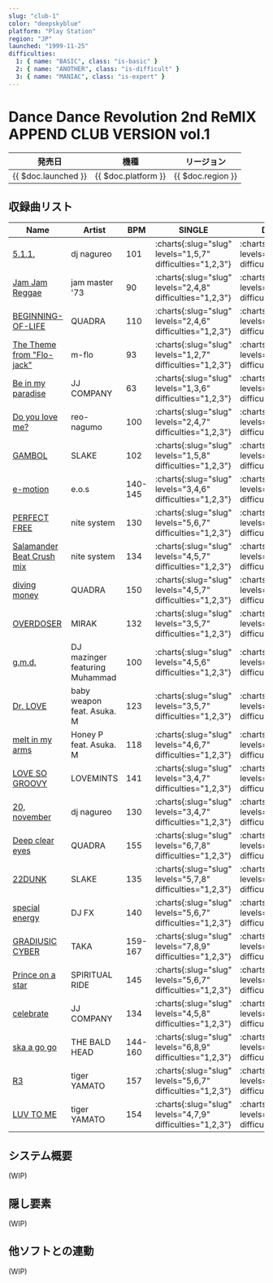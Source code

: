 ```yaml
---
slug: "club-1"
color: "deepskyblue"
platform: "Play Station"
region: "JP"
launched: "1999-11-25"
difficulties:
  1: { name: "BASIC", class: "is-basic" }
  2: { name: "ANOTHER", class: "is-difficult" }
  3: { name: "MANIAC", class: "is-expert" }
---
```


# Dance Dance Revolution 2nd ReMIX APPEND CLUB VERSION vol.1

|発売日|機種|リージョン|
|------|----|---------|
|{{ $doc.launched }}|{{ $doc.platform }}|{{ $doc.region }}|

## 収録曲リスト

|Name|Artist|BPM|SINGLE|DOUBLE|
|----|------|---|------|------|
|[5.1.1.](/songs/5-1-1)|dj nagureo|101|:charts{:slug="slug" levels="1,5,7" difficulties="1,2,3"}|:charts{:slug="slug" levels="2,5" difficulties="1,2"}|
|[Jam Jam Reggae](/songs/jam-jam-reggae)|jam master '73|90|:charts{:slug="slug" levels="2,4,8" difficulties="1,2,3"}|:charts{:slug="slug" levels="3,7" difficulties="1,2"}|
|[BEGINNING-OF-LIFE](/songs/beginning-of-life)|QUADRA|110|:charts{:slug="slug" levels="2,4,6" difficulties="1,2,3"}|:charts{:slug="slug" levels="3,6" difficulties="1,2"}|
|[The Theme from "Flo-jack"](/songs/the-theme-from-flo-jack)|m-flo|93|:charts{:slug="slug" levels="1,2,7" difficulties="1,2,3"}|:charts{:slug="slug" levels="2,7" difficulties="1,2"}|
|[Be in my paradise](/songs/be-in-my-paradise)|JJ COMPANY|63|:charts{:slug="slug" levels="1,3,6" difficulties="1,2,3"}|:charts{:slug="slug" levels="3,7" difficulties="1,2"}|
|[Do you love me?](/songs/do-you-love-me)|reo-nagumo|100|:charts{:slug="slug" levels="2,4,7" difficulties="1,2,3"}|:charts{:slug="slug" levels="2,6" difficulties="1,2"}|
|[GAMBOL](/songs/gambol)|SLAKE|102|:charts{:slug="slug" levels="1,5,8" difficulties="1,2,3"}|:charts{:slug="slug" levels="4,7" difficulties="1,2"}|
|[e-motion](/songs/e-motion)|e.o.s|140-145|:charts{:slug="slug" levels="3,4,6" difficulties="1,2,3"}|:charts{:slug="slug" levels="5,6" difficulties="1,2"}|
|[PERFECT FREE](/songs/perfect-free)|nite system|130|:charts{:slug="slug" levels="5,6,7" difficulties="1,2,3"}|:charts{:slug="slug" levels="6,7" difficulties="1,2"}|
|[Salamander Beat Crush mix](/songs/salamander-beat-crush-mix)|nite system|134|:charts{:slug="slug" levels="4,5,7" difficulties="1,2,3"}|:charts{:slug="slug" levels="4,6" difficulties="1,2"}|
|[diving money](/songs/diving-money)|QUADRA|150|:charts{:slug="slug" levels="4,5,7" difficulties="1,2,3"}|:charts{:slug="slug" levels="5,8" difficulties="1,2"}|
|[OVERDOSER](/songs/overdoser)|MIRAK|132|:charts{:slug="slug" levels="3,5,7" difficulties="1,2,3"}|:charts{:slug="slug" levels="4,7" difficulties="1,2"}|
|[g.m.d.](/songs/g-m-d)|DJ mazinger featuring Muhammad|100|:charts{:slug="slug" levels="4,5,6" difficulties="1,2,3"}|:charts{:slug="slug" levels="5,7" difficulties="1,2"}|
|[Dr. LOVE](/songs/dr-love)|baby weapon feat. Asuka. M|123|:charts{:slug="slug" levels="3,5,7" difficulties="1,2,3"}|:charts{:slug="slug" levels="3,5" difficulties="1,2"}|
|[melt in my arms](/songs/melt-in-my-arms)|Honey P feat. Asuka. M|118|:charts{:slug="slug" levels="4,6,7" difficulties="1,2,3"}|:charts{:slug="slug" levels="4,5" difficulties="1,2"}|
|[LOVE SO GROOVY](/songs/love-so-groovy)|LOVEMINTS|141|:charts{:slug="slug" levels="3,4,7" difficulties="1,2,3"}|:charts{:slug="slug" levels="4,7" difficulties="1,2"}|
|[20, november](/songs/20-november)|dj nagureo|130|:charts{:slug="slug" levels="3,4,7" difficulties="1,2,3"}|:charts{:slug="slug" levels="4,7" difficulties="1,2"}|
|[Deep clear eyes](/songs/deep-clear-eyes)|QUADRA|155|:charts{:slug="slug" levels="6,7,8" difficulties="1,2,3"}|:charts{:slug="slug" levels="6,7" difficulties="1,2"}|
|[22DUNK](/songs/22dunk)|SLAKE|135|:charts{:slug="slug" levels="5,7,8" difficulties="1,2,3"}|:charts{:slug="slug" levels="5,8" difficulties="1,2"}|
|[special energy](/songs/special-energy)|DJ FX|140|:charts{:slug="slug" levels="5,6,7" difficulties="1,2,3"}|:charts{:slug="slug" levels="6,7" difficulties="1,2"}|
|[GRADIUSIC CYBER](/songs/gradiusic-cyber)|TAKA|159-167|:charts{:slug="slug" levels="7,8,9" difficulties="1,2,3"}|:charts{:slug="slug" levels="7,9" difficulties="1,2"}|
|[Prince on a star](/songs/prince-on-a-star)|SPIRITUAL RIDE|145|:charts{:slug="slug" levels="5,6,7" difficulties="1,2,3"}|:charts{:slug="slug" levels="6,7" difficulties="1,2"}|
|[celebrate](/songs/celebrate)|JJ COMPANY|134|:charts{:slug="slug" levels="4,5,8" difficulties="1,2,3"}|:charts{:slug="slug" levels="3,8" difficulties="1,2"}|
|[ska a go go](/songs/ska-a-go-go)|THE BALD HEAD|144-160|:charts{:slug="slug" levels="6,8,9" difficulties="1,2,3"}|:charts{:slug="slug" levels="6,8" difficulties="1,2"}|
|[R3](/songs/r3)|tiger YAMATO|157|:charts{:slug="slug" levels="5,6,7" difficulties="1,2,3"}|:charts{:slug="slug" levels="6,8" difficulties="1,2"}|
|[LUV TO ME](/songs/luv-to-me)|tiger YAMATO|154|:charts{:slug="slug" levels="4,7,9" difficulties="1,2,3"}|:charts{:slug="slug" levels="4,8" difficulties="1,2"}|

## システム概要

(WIP)

## 隠し要素

(WIP)

## 他ソフトとの連動

(WIP)
